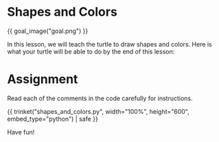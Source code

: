 # Shapes and Colors

{{ goal_image("goal.png") }}

In this lesson, we will teach the turtle to draw shapes and colors. Here is 
what your turtle will be able to do by the end of this lesson:

# Assignment

Read each of  the comments in the code carefully for instructions. 

{{ trinket("shapes_and_colors.py", width="100%", height="600", embed_type="python") | safe }}

Have fun!